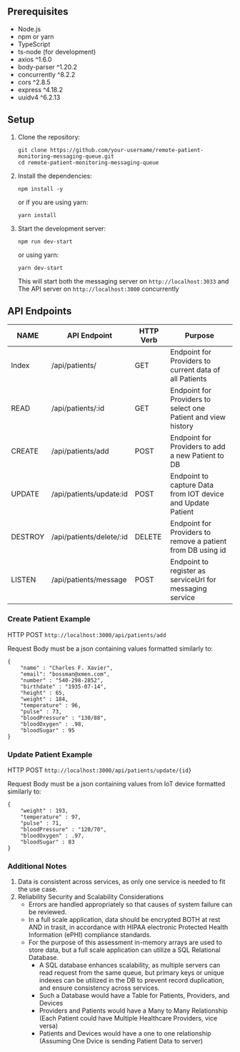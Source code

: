

## Prerequisites
- Node.js
- npm or yarn
- TypeScript
- ts-node (for development)
- axios ^1.6.0
- body-parser ^1.20.2
- concurrently ^8.2.2
- cors ^2.8.5
- express ^4.18.2
- uuidv4 ^6.2.13

## Setup

1. Clone the repository:

    ```
    git clone https://github.com/your-username/remote-patient-monitoring-messaging-queue.git
    cd remote-patient-monitoring-messaging-queue
    ```

2. Install the dependencies:

    ```
    npm install -y
    ```

   or if you are using yarn:

    ```
    yarn install
    ```

3. Start the development server:

    ```
    npm run dev-start
    ```

   or using yarn:

    ```
    yarn dev-start
    ```

   This will start both the messaging server on `http://localhost:3033` and The API server on `http://localhost:3000` concurrently


## API Endpoints
| NAME  | API Endpoint | HTTP Verb | Purpose |
| ------------- | ------------- | ------------- | ------------- |
| Index  | /api/patients/  | GET | Endpoint for Providers to current data of all Patients |
| READ | /api/patients/:id  | GET | Endpoint for Providers to select one Patient and view history |
| CREATE  | /api/patients/add  | POST | Endpoint for Providers to add a new Patient to DB |
| UPDATE  | /api/patients/update:id  | POST | Endpoint to capture Data from IOT device and Update Patient |
| DESTROY  | /api/patients/delete/:id  | DELETE | Endpoint for Providers to remove a patient from DB using id |
| LISTEN  | /api/patients/message  | POST | Endpoint to register as serviceUrl for messaging service |


### Create Patient Example
HTTP POST `http://localhost:3000/api/patients/add`

Request Body must be a json containing values formatted similarly to:
```
{
    "name" : "Charles F. Xavier",
    "email": "bossman@xmen.com",
    "number" : "540-298-2852",
    "birthdate" : "1935-07-14",
    "height" : 65,
    "weight" : 184,
    "temperature" : 96,
    "pulse" : 73,
    "bloodPressure" : "130/88",
    "bloodOxygen" : .98,
    "bloodSugar" : 95
}
```
### Update Patient Example
HTTP POST `http://localhost:3000/api/patients/update/{id}`

Request Body must be a json containing values from IoT device formatted similarly to:
```
{
    "weight" : 193,
    "temperature" : 97,
    "pulse" : 71,
    "bloodPressure" : "120/70",
    "bloodOxygen" : .97,
    "bloodSugar" : 83
}
```

### Additional Notes

1. Data is consistent across services, as only one service is needed to fit the use case.
2. Reliability Security and Scalability Considerations
    - Errors are handled appropriately so that causes of system failure can be reviewed.
    - In a full scale application, data should be encrypted BOTH at rest AND in trasit, in accordance with HIPAA electronic Protected Health  Information (ePHI) compliance standards.
    - For the purpose of this assessment in-memory arrays are used to store data, but a full scale application can utilize a SQL Relational  Database.
        - A SQL database enhances scalability, as multiple servers can read request from the same queue, but primary keys or unique indexes can be utilized in the DB to prevent record duplication, and ensure consistency across services.
        - Such a Database would have a Table for Patients, Providers, and Devices
        - Providers and Patients would have a Many to Many Relationship (Each Patient could have Multiple Healthcare Providers, vice versa)
        - Patients and Devices would have a one to one relationship (Assuming One Dvice is sending Patient Data to server)
